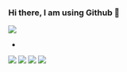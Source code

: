 ### Hi there, I am using Github 👋

<img src = "https://lh3.googleusercontent.com/r1l-ucP0QRwVOXNHnRZlHF6WuaA0ZJAP-Co72dHPcD_qrVPmekFPK5pYnIVMDPranHMULCr6xPmhh4NWN9kan6Ed5s3u1_iteaLXv2S1rD25YpMTl5DMwbdJ6dYkfXY4Wq2_h22-0gYNkFXIPTYRhwEqNrLNnlLb9FVJ-sDIzU0gfbMKgMgbOc3GyLtPPnuqZPpN8ZHkKAXUtfq6Fv0qESNtXM0E0X3aMDAG1bPf69dTww_ygSLMxiXkRM1Pz9HJerjvZt1m8o_YIFcLAWsirVzXz3H95dbljwXs4Sazug7Gczj3vtcGiRHQQ6YoW2BYOYVJ8XfsAP5wXxZmS7y7QmU8X7ASXrus5qQ-2O9jlc2TeqQ9OcXmWEF_uYHEQo_PX9wtUaY22X2JuMI4V2EGg6GhaLQxnzUXtquHHT-DDJckZhNz3w_baEzd_n6vzTYrUgWfRx0_jyoskvTPQ46_KA7IdFD0hAnxCPuWmTVyNRV02KYdgFvRFZe-IXXXQV9GvXHsmVDoX02cjIUn_FY4PZD51w1GFKxZUfbJ4CWiBm6-SWvKqMHON3DSmehV2cjATRKcP1OAEtHmgwN02v4_Lx-JDY2ATN8dCUu7TVMQa_1s5HDpoDfqQQ_DRREsYXArq0BTdiO03LW__4o9ETHDHQnZX2gJumcpTNPz27H5b3Z6njvL0jepRuoB4fa6iDo1RpB4Ct5xG4t6aPDTu0lNfxGS=w1920-h497-no?authuser=2">

-
 [<img src = "https://camo.githubusercontent.com/5c3f3164b340475c38f1ec3d8c6d0c6e8656fbccac25d06cfb86477079b88638/68747470733a2f2f696d672e736869656c64732e696f2f62616467652f696e7374616772616d2d2532334534343035462e7376673f267374796c653d666f722d7468652d6261646765266c6f676f3d696e7374616772616d266c6f676f436f6c6f723d7768697465">](https://www.instagram.com/ravi_kovind/)  [<img src = "https://camo.githubusercontent.com/e1c2fd3bcd4ed13889ed78d1e814261a7cfbc79ae826198b7813850b15a8d956/68747470733a2f2f696d672e736869656c64732e696f2f62616467652f747769747465722d2532333144413146322e7376673f267374796c653d666f722d7468652d6261646765266c6f676f3d74776974746572266c6f676f436f6c6f723d7768697465">](https://twitter.com/ravi_kovind/)   [<img src = "https://camo.githubusercontent.com/c4c06a397ab9bdae3a07af592524a7fc3b8ddc91c161332951b12ce5f5079959/68747470733a2f2f696d672e736869656c64732e696f2f62616467652f66616365626f6f6b2d2532333138373746322e7376673f267374796c653d666f722d7468652d6261646765266c6f676f3d66616365626f6f6b266c6f676f436f6c6f723d7768697465">](https://m.me/theravikovind)
<img src = "https://github-readme-stats.vercel.app/api?username=ravikovind&&show_icons=true&title_color=F9A826&icon_color=F9A826&text_color=000000&bg_color=ffffff">

